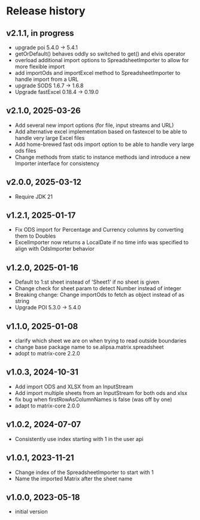 # Release history

## v2.1.1, in progress
- upgrade poi 5.4.0 -> 5.4.1
- getOrDefault() behaves oddly so switched to get() and elvis operator
- overload additional import options to SpreadsheetImporter to allow for more flexible import
- add importOds and importExcel method to SpreadsheetImporter to handle import from a URL
- upgrade SODS 1.6.7 -> 1.6.8
- Upgrade fastExcel 0.18.4 -> 0.19.0

## v2.1.0, 2025-03-26
- Add several new import options (for file, input streams and URL)
- Add alternative excel implementation based on fastexcel to be able to handle very large Excel files
- Add home-brewed fast ods import option to be able to handle very large ods files
- Change methods from static to instance methods iand introduce a new Importer interface for consistency

## v2.0.0, 2025-03-12
- Require JDK 21

## v1.2.1, 2025-01-17
- Fix ODS import for Percentage and Currency columns by converting them to Doubles
- ExcelImporter now returns a LocalDate if no time info was specified to align with OdsImporter behavior 

## v1.2.0, 2025-01-16
- Default to 1:st sheet instead of 'Sheet1' if no sheet is given
- Change check for sheet param to detect Number instead of integer
- Breaking change: Change importOds to fetch as object instead of as string
- Upgrade POI 5.3.0 -> 5.4.0

## v1.1.0, 2025-01-08
- clarify which sheet we are on when trying to read outside boundaries
- change base package name to se.alipsa.matrix.spreadsheet
- adopt to matrix-core 2.2.0

## v1.0.3, 2024-10-31
- Add import ODS and XLSX from an InputStream
- Add import multiple sheets from an InputStream for both ods and xlsx
- fix bug when firstRowAsColumnNames is false (was off by one)
- adapt to matrix-core 2.0.0

## v1.0.2, 2024-07-07
- Consistently use index starting with 1 in the user api

## v1.0.1, 2023-11-21
- Change index of the SpreadsheetImporter to start with 1
- Name the imported Matrix after the sheet name

## v1.0.0, 2023-05-18
- initial version